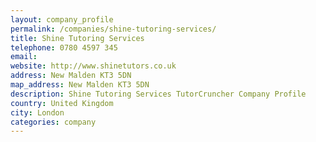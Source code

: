 ```yaml
---
layout: company_profile
permalink: /companies/shine-tutoring-services/
title: Shine Tutoring Services
telephone: 0780 4597 345
email: 
website: http://www.shinetutors.co.uk
address: New Malden KT3 5DN
map_address: New Malden KT3 5DN
description: Shine Tutoring Services TutorCruncher Company Profile
country: United Kingdom
city: London
categories: company
---
```


